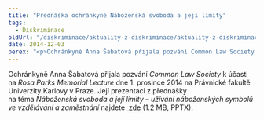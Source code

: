 ```yaml
---
title: "Přednáška ochránkyně Náboženská svoboda a její limity"
tags:
  - Diskriminace
oldUrl: "/diskriminace/aktuality-z-diskriminace/aktuality-z-diskriminace-2014/prednaska-ochrankyne-nabozenska-svoboda-a-jeji-limity/"
date: 2014-12-03
perex: "<p>Ochránkyně Anna Šabatová přijala pozvání Common Law Society k účasti na Rosa Parks Memorial Lecture.</p>"
---
```


<!-- imported from the old website -->

<p class="align-blok">Ochránkyně Anna Šabatová přijala pozvání <i>Common Law Society</i> k účasti na <i>Rosa Parks Memorial Lecture</i> dne 1. prosince 2014 na Právnické fakultě Univerzity Karlovy v Praze. Její prezentaci z přednášky na téma <i>Náboženská svoboda a její limity – užívání náboženských symbolů ve vzdělávání a zaměstnání</i> najdete <a title="Otevření do nového okna" href="/uploads-import/DISKRIMINACE/aktuality/Nabozenska_svoboda_a_jeji_limity.pptx" target="_blank"> zde</a> (1.2 MB, PPTX).</p>
